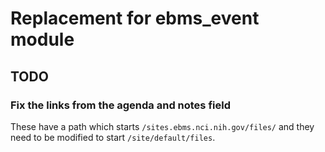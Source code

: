 # Replacement for ebms_event module
## TODO
### Fix the links from the agenda and notes field
These have a path which starts `/sites.ebms.nci.nih.gov/files/` and they need to be modified to start `/site/default/files`.

